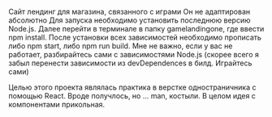Сайт лендинг для магазина, связанного с играми
Он не адаптирован абсолютно
Для запуска необходимо установить последнюю версию Node.js. Далее перейти в терминале в папку gamelandingone, где ввести npm install. После установки всех зависимостей необходимо прописать либо npm start, либо npm run build.
Мне не важно, если у вас не работает, разбирайтесь сами с зависимостями Node.js (скорее всего я забыл перенести зависимости из devDependences в билд. Играйтесь сами)

Целью этого проекта являлась практика в верстке одностраничника с помощью React. Вроде получлось, но ... man, костыли.
В целом идея с компонентами прикольная.
